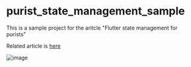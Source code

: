 # purist_state_management_sample

This is a sample project for the aritcle "Flutter state management for purists"

Related article is [here](https://inclucat.wordpress.com/2021/08/27/flutter-state-management-for-purists/)

![image](https://user-images.githubusercontent.com/82203087/130767471-7480c802-2721-4b10-a548-87fdbee58c7f.png)

